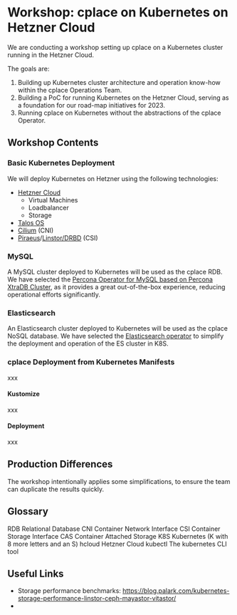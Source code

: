 # Workshop: cplace on Kubernetes on Hetzner Cloud

We are conducting a workshop setting up cplace on a Kubernetes cluster running in the Hetzner Cloud.

The goals are:

1. Building up Kubernetes cluster architecture and operation know-how within the cplace Operations Team.
2. Building a PoC for running Kubernetes on the Hetzner Cloud, serving as a foundation for our road-map initiatives for 2023.
3. Running cplace on Kubernetes without the abstractions of the cplace Operator.

## Workshop Contents

### Basic Kubernetes Deployment

We will deploy Kubernetes on Hetzner using the following technologies:

- [Hetzner Cloud](https://www.hetzner.com/cloud)
  - Virtual Machines
  - Loadbalancer
  - Storage
- [Talos OS](https://www.talos.dev/latest/introduction/what-is-talos/)
- [Cilium](https://docs.cilium.io/en/stable/intro/) (CNI)
- [Piraeus](https://piraeus.io/site/docs/intro/)/[Linstor/DRBD](https://linbit.com/linstor/) (CSI)

### MySQL

A MySQL cluster deployed to Kubernetes will be used as the cplace RDB.
We have selected the [Percona Operator for MySQL based on Percona XtraDB Cluster](https://docs.percona.com/percona-operator-for-mysql/pxc/scaling.html),
as it provides a great out-of-the-box experience, reducing operational efforts significantly.

### Elasticsearch

An Elasticsearch cluster deployed to Kubernetes will be used as the cplace NoSQL database.
We have selected the [Elasticsearch operator](https://www.elastic.co/guide/en/cloud-on-k8s/current/k8s-overview.html) to simplify the deployment and operation of the ES cluster in K8S.

### cplace Deployment from Kubernetes Manifests

xxx

#### Kustomize

xxx

#### Deployment

xxx

## Production Differences

The workshop intentionally applies some simplifications, to ensure the team can duplicate the results quickly.

## Glossary

RDB Relational Database
CNI Container Network Interface
CSI Container Storage Interface
CAS Container Attached Storage
K8S Kubernetes (K with 8 more letters and an S)
hcloud Hetzner Cloud
kubectl The kubernetes CLI tool


## Useful Links

- Storage performance benchmarks: https://blog.palark.com/kubernetes-storage-performance-linstor-ceph-mayastor-vitastor/
- 